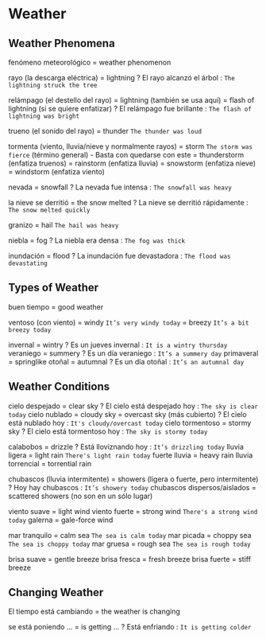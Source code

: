 # Weather


## Weather Phenomena

fenómeno meteorológico = weather phenomenon

rayo (la descarga eléctrica) = lightning
    ? El rayo alcanzó el árbol : `The lightning struck the tree`

relámpago (el destello del rayo)
    = lightning (también se usa aquí)
    = flash of lightning (si se quiere enfatizar)
    ? El relámpago fue brillante : `The flash of lightning was bright`

trueno (el sonido del rayo) = thunder `The thunder was loud`

tormenta (viento, lluvia/nieve y normalmente rayos)
    = storm `The storm was fierce` (término general)
        - Basta con quedarse con este
    = thunderstorm (enfatiza truenos)
    = rainstorm (enfatiza lluvia)
    = snowstorm (enfatiza nieve)
    = windstorm (enfatiza viento)

nevada = snowfall
    ? La nevada fue intensa : `The snowfall was heavy`

la nieve se derritió = the snow melted
    ? La nieve se derritió rápidamente : `The snow melted quickly`

granizo = hail `The hail was heavy`

niebla = fog
    ? La niebla era densa : `The fog was thick`

inundación = flood
    ? La inundación fue devastadora : `The flood was devastating`

## Types of Weather

buen tiempo = good weather

ventoso (con viento)
    = windy `It’s very windy today`
    = breezy `It’s a bit breezy today`

invernal = wintry
    ? Es un jueves invernal : `It is a wintry thursday`
veraniego = summery
    ? Es un día veraniego : `It’s a summery day`
primaveral = springlike
otoñal = autumnal
    ? Es un día otoñal : `It’s an autumnal day`


## Weather Conditions

cielo despejado = clear sky
    ? El cielo está despejado hoy : `The sky is clear today`
cielo nublado
    = cloudy sky
    = overcast sky (más cubierto)
    ? El cielo está nublado hoy : `It's cloudy/overcast today`
cielo tormentoso = stormy sky
    ? El cielo está tormentoso hoy : `The sky is stormy today`

calabobos = drizzle
    ? Está lloviznando hoy : `It’s drizzling today`
lluvia ligera = light rain `There's light rain today`
fuerte lluvia = heavy rain
lluvia torrencial = torrential rain

chubascos (lluvia intermitente) = showers (ligera o fuerte, pero intermitente)
    ? Hoy hay chubascos : `It’s showery today`
chubascos dispersos/aislados = scattered showers (no son en un sólo lugar)

viento suave = light wind
viento fuerte = strong wind `There's a strong wind today`
galerna = gale-force wind

mar tranquilo = calm sea `The sea is calm today`
mar picada = choppy sea `The sea is choppy today`
mar gruesa = rough sea `The sea is rough today`

brisa suave = gentle breeze
brisa fresca = fresh breeze
brisa fuerte = stiff breeze

## Changing Weather

El tiempo está cambiando = the weather is changing

se está poniendo ... = is getting ...
    ? Está enfriando : `It is getting colder`
